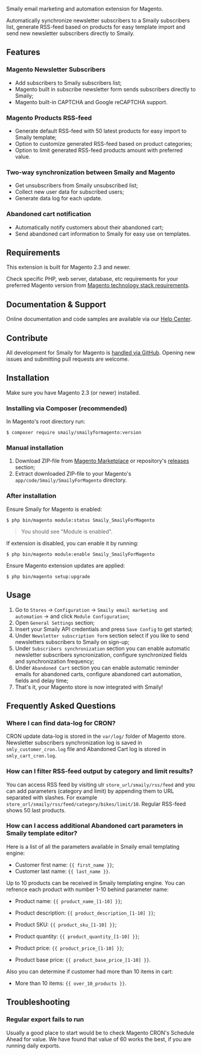 Smaily email marketing and automation extension for Magento.

Automatically synchronize newsletter subscribers to a Smaily subscribers list, generate RSS-feed based on products for easy template import and send new newsletter subscribers directly to Smaily.

## Features

### Magento Newsletter Subscribers

- Add subscribers to Smaily subscribers list;
- Magento built in subscribe newsletter form sends subscribers directly to Smaily;
- Magento built-in CAPTCHA and Google reCAPTCHA support.

### Magento Products RSS-feed

- Generate default RSS-feed with 50 latest products for easy import to Smaily template;
- Option to customize generated RSS-feed based on product categories;
- Option to limit generated RSS-feed products amount with preferred value.

### Two-way synchronization between Smaily and Magento

- Get unsubscribers from Smaily unsubscribed list;
- Collect new user data for subscribed users;
- Generate data log for each update.

### Abandoned cart notification

- Automatically notify customers about their abandoned cart;
- Send abandoned cart information to Smaily for easy use on templates.

## Requirements

This extension is built for Magento 2.3 and newer.

Check specific PHP, web server, database, etc requirements for your preferred Magento version from [Magento technology stack requirements](https://devdocs.magento.com/guides/v2.0/install-gde/system-requirements-tech.html).

## Documentation & Support

Online documentation and code samples are available via our [Help Center](http://help.smaily.com/support/solutions/articles/16000076719-smaily-e-commerce-extension-for-magento-2-0-).

## Contribute

All development for Smaily for Magento is [handled via GitHub](https://github.com/sendsmaily/smaily-magento-extension). Opening new issues and submitting pull requests are welcome.

## Installation

Make sure you have Magento 2.3 (or newer) installed.

### Installing via Composer (recommended)

In Magento's root directory run:

    $ composer require smaily/smailyformagento:version

### Manual installation

1. Download ZIP-file from [Magento Marketplace](https://marketplace.magento.com) or repository's [releases](https://github.com/sendsmaily/smaily-magento-extension/releases) section;
2. Extract downloaded ZIP-file to your Magento's `app/code/Smaily/SmailyForMagento` directory.

### After installation

Ensure Smaily for Magento is enabled:

    $ php bin/magento module:status Smaily_SmailyForMagento

> You should see "Module is enabled".

If extension is disabled, you can enable it by running:

    $ php bin/magento module:enable Smaily_SmailyForMagento

Ensure Magento extension updates are applied:

    $ php bin/magento setup:upgrade

## Usage

1. Go to `Stores` → `Configuration` → `Smaily email marketing and automation` → and click `Module Configuration`;
2. Open `General Settings` section;
3. Insert your Smaily API credentials and press `Save Config` to get started;
4. Under `Newsletter subscription form` section select if you like to send newsletters subscribers to Smaily on sign-up;
5. Under `Subscribers synchronization` section you can enable automatic newsletter subscribers syncronization, configure synchronized fields and synchronization frequency;
6. Under `Abandoned Cart` section you can enable automatic reminder emails for abandoned carts, configure abandoned cart automation, fields and delay time;
7. That's it, your Magento store is now integrated with Smaily!

## Frequently Asked Questions

### Where I can find data-log for CRON?

CRON update data-log is stored in the `var/log/` folder of Magento store. Newsletter subscribers synchronization log is saved in `smly_customer_cron.log` file and Abandoned Cart log is stored in `smly_cart_cron.log`.

### How can I filter RSS-feed output by category and limit results?

You can access RSS feed by visiting ulr `store_url/smaily/rss/feed` and you can add parameters (category and limit) by appending them to URL separated with slashes. For example `store_url/smaily/rss/feed/category/bikes/limit/10`. Regular RSS-feed shows 50 last products.

### How can I access additional Abandoned cart parameters in Smaily template editor?

Here is a list of all the parameters available in Smaily email templating engine:

- Customer first name: `{{ first_name }}`;
- Customer last name: `{{ last_name }}`.

Up to 10 products can be received in Smaily templating engine. You can refrence each product with number 1-10 behind parameter name:

- Product name: `{{ product_name_[1-10] }}`;

- Product description: `{{ product_description_[1-10] }}`;

- Product SKU: `{{ product_sku_[1-10] }}`;

- Product quantity: `{{ product_quantity_[1-10] }}`;

- Product price: `{{ product_price_[1-10] }}`;

- Product base price: `{{ product_base_price_[1-10] }}`.

Also you can determine if customer had more than 10 items in cart:

- More than 10 items: `{{ over_10_products }}`.

## Troubleshooting

### Regular export fails to run

Usually a good place to start would be to check Magento CRON's Schedule Ahead for value. We have found that value of 60 works the best, if you are running daily exports.
